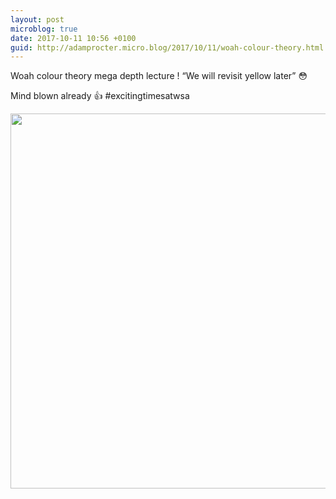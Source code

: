 ```yaml
---
layout: post
microblog: true
date: 2017-10-11 10:56 +0100
guid: http://adamprocter.micro.blog/2017/10/11/woah-colour-theory.html
---
```

Woah colour theory mega depth lecture ! “We will revisit yellow later” 😳

Mind blown already 👍 
#excitingtimesatwsa

<img src="http://discursive.adamprocter.co.uk/uploads/2017/80da05fb9e.jpg" width="600" height="600" />
